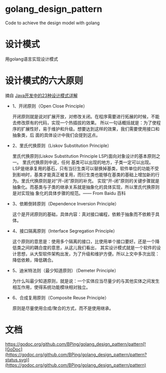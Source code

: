 # golang_design_pattern
Code to achieve the design model with golang 

# 设计模式
用golang语言实现设计模式

# 设计模式的六大原则

摘自 [Java开发中的23种设计模式详解](http://www.cnblogs.com/maowang1991/archive/2013/04/15/3023236.html)
 
 * 1、开闭原则（Open Close Principle）
 
    开闭原则就是说对扩展开放，对修改关闭。在程序需要进行拓展的时候，不能去修改原有的代码，实现一个热插拔的效果。
    所以一句话概括就是：为了使程序的扩展性好，易于维护和升级。想要达到这样的效果，我们需要使用接口和抽象类，后
    面的具体设计中我们会提到这点。
 
 * 2、里氏代换原则（Liskov Substitution Principle）
 
    里氏代换原则(Liskov Substitution Principle LSP)面向对象设计的基本原则之一。 里氏代换原则中说，任何
    基类可以出现的地方，子类一定可以出现。 LSP是继承复用的基石，只有当衍生类可以替换掉基类，软件单位的功能不受
    到影响时，基类才能真正被复用，而衍生类也能够在基类的基础上增加新的行为。里氏代换原则是对“开-闭”原则的补充。
    实现“开-闭”原则的关键步骤就是抽象化。而基类与子类的继承关系就是抽象化的具体实现，所以里氏代换原则是对实现抽
    象化的具体步骤的规范。—— From Baidu 百科
 
 * 3、依赖倒转原则（Dependence Inversion Principle）
 
    这个是开闭原则的基础，具体内容：真对接口编程，依赖于抽象而不依赖于具体。
 
 * 4、接口隔离原则（Interface Segregation Principle）
 
    这个原则的意思是：使用多个隔离的接口，比使用单个接口要好。还是一个降低类之间的耦合度的意思，从这儿我们看出，
    其实设计模式就是一个软件的设计思想，从大型软件架构出发，为了升级和维护方便。所以上文中多次出现：降低依赖，降低耦合。
 
 * 5、迪米特法则（最少知道原则）（Demeter Principle）
 
    为什么叫最少知道原则，就是说：一个实体应当尽量少的与其他实体之间发生相互作用，使得系统功能模块相对独立。
 
 * 6、合成复用原则（Composite Reuse Principle）
 
    原则是尽量使用合成/聚合的方式，而不是使用继承。

# 文档
https://godoc.org/github.com/BPing/golang_design_pattern/pattern[![GoDoc](https://godoc.org/github.com/BPing/golang_design_pattern/pattern?status.svg)](https://godoc.org/github.com/BPing/golang_design_pattern/pattern)
